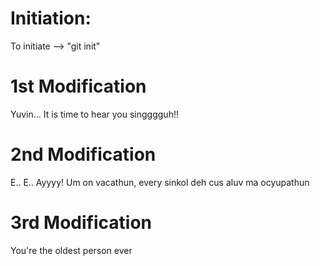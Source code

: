 # Initiation:

To initiate --> "git init"

# 1st Modification

Yuvin... It is time to hear you singggguh!!

# 2nd Modification

E.. E.. Ayyyy! Um on vacathun, every sinkol deh cus aluv ma ocyupathun

# 3rd Modification

You're the oldest person ever